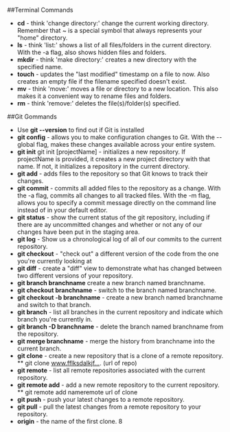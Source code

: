 ##Terminal Commands

* **cd** - think 'change directory:' change the current working directory. Remember that ~ is a special symbol that always represents your "home" directory.
* **ls** - think 'list:' shows a list of all files/folders in the current directory. With the -a flag, also shows hidden files and folders.
* **mkdir** - think 'make directory:' creates a new directory with the specified name.
* **touch** - updates the "last modified" timestamp on a file to now. Also creates an empty file if the filename specified doesn't exist.
* **mv** - think 'move:' moves a file or directory to a new location. This also makes it a convenient way to rename files and folders.
* **rm** - think 'remove:' deletes the file(s)/folder(s) specified.

##Git Gommands

* Use **git --version** to find out if Git is installed
* **git config** - allows you to make configuration changes to Git. With the --global flag, makes these changes available across your entire system.
* **git init** git init [projectName] - initializes a new repository. If projectName is provided, it creates a new project directory with that name. If not, it initializes a repository in the current directory.
* **git add** - adds files to the repository so that Git knows to track their changes.
* **git commit** - commits all added files to the repository as a change. With the -a flag, commits all changes to all tracked files. With the -m flag, allows you to specify a commit message directly on the command line instead of in your default editor.
* **git status** - show the current status of the git repository, including if there are ay uncommitted changes and whether or not any of our changes have been put in the staging area.
* **git log** - Show us a chronological log of all of our commits to the current repository.
* **git checkout** - "check out" a different version of the code from the one you're currently looking at
* **git diff** - create a "diff" view to demonstrate what has changed between two different versions of your repository.
* **git branch branchname** create a new branch named branchname.
* **git checkout branchname** - switch to the branch named branchname.
* **git checkout -b branchname** - create a new branch named branchname and switch to that branch.
* **git branch** - list all branches in the current repository and indicate which branch you're currently in.
* **git branch -D branchname** - delete the branch named branchname from the repository.
* **git merge branchname** - merge the history from branchname into the current branch.
* **git clone** - create a new repository that is a clone of a remote repository.
** git clone www.fflksdalkjf…. (url of repo)
* **git remote** - list all remote repositories associated with the current repository.
* **git remote add** - add a new remote repository to the current repository.
** git remote add nameremote url of clone
* **git push** - push your latest changes to a remote repository.
* **git pull** - pull the latest changes from a remote repository to your repository.
* **origin** - the name of the first clone.
8
